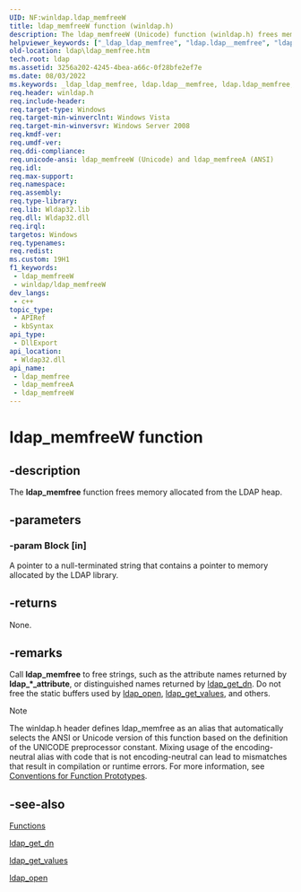 ```yaml
---
UID: NF:winldap.ldap_memfreeW
title: ldap_memfreeW function (winldap.h)
description: The ldap_memfreeW (Unicode) function (winldap.h) frees memory allocated from the LDAP heap.  
helpviewer_keywords: ["_ldap_ldap_memfree", "ldap.ldap__memfree", "ldap.ldap_memfree", "ldap_memfree", "ldap_memfree function [LDAP]", "ldap_memfreeW", "winldap/ldap_memfree", "winldap/ldap_memfreeW"]
old-location: ldap\ldap_memfree.htm
tech.root: ldap
ms.assetid: 3256a202-4245-4bea-a66c-0f28bfe2ef7e
ms.date: 08/03/2022
ms.keywords: _ldap_ldap_memfree, ldap.ldap__memfree, ldap.ldap_memfree, ldap_memfree, ldap_memfree function [LDAP], ldap_memfreeA, ldap_memfreeW, winldap/ldap_memfree, winldap/ldap_memfreeA, winldap/ldap_memfreeW
req.header: winldap.h
req.include-header: 
req.target-type: Windows
req.target-min-winverclnt: Windows Vista
req.target-min-winversvr: Windows Server 2008
req.kmdf-ver: 
req.umdf-ver: 
req.ddi-compliance: 
req.unicode-ansi: ldap_memfreeW (Unicode) and ldap_memfreeA (ANSI)
req.idl: 
req.max-support: 
req.namespace: 
req.assembly: 
req.type-library: 
req.lib: Wldap32.lib
req.dll: Wldap32.dll
req.irql: 
targetos: Windows
req.typenames: 
req.redist: 
ms.custom: 19H1
f1_keywords:
 - ldap_memfreeW
 - winldap/ldap_memfreeW
dev_langs:
 - c++
topic_type:
 - APIRef
 - kbSyntax
api_type:
 - DllExport
api_location:
 - Wldap32.dll
api_name:
 - ldap_memfree
 - ldap_memfreeA
 - ldap_memfreeW
---
```


# ldap_memfreeW function


## -description

The <b>ldap_memfree</b> function frees memory allocated from the LDAP heap.

## -parameters

### -param Block [in]

A pointer to a null-terminated string that contains a pointer to memory allocated by the LDAP library.

## -returns

None.

## -remarks

Call <b>ldap_memfree</b> to free strings, such as the attribute names returned by <b>ldap_*_attribute</b>, or distinguished names returned by 
<a href="/previous-versions/windows/desktop/api/winldap/nf-winldap-ldap_get_dn">ldap_get_dn</a>. Do not free the static buffers used by 
<a href="/previous-versions/windows/desktop/api/winldap/nf-winldap-ldap_open">ldap_open</a>, 
<a href="/previous-versions/windows/desktop/api/winldap/nf-winldap-ldap_get_values">ldap_get_values</a>, and others.





> [!NOTE]
> The winldap.h header defines ldap_memfree as an alias that automatically selects the ANSI or Unicode version of this function based on the definition of the UNICODE preprocessor constant. Mixing usage of the encoding-neutral alias with code that is not encoding-neutral can lead to mismatches that result in compilation or runtime errors. For more information, see [Conventions for Function Prototypes](/windows/win32/intl/conventions-for-function-prototypes).

## -see-also

<a href="/previous-versions/windows/desktop/ldap/functions">Functions</a>



<a href="/previous-versions/windows/desktop/api/winldap/nf-winldap-ldap_get_dn">ldap_get_dn</a>



<a href="/previous-versions/windows/desktop/api/winldap/nf-winldap-ldap_get_values">ldap_get_values</a>



<a href="/previous-versions/windows/desktop/api/winldap/nf-winldap-ldap_open">ldap_open</a>
